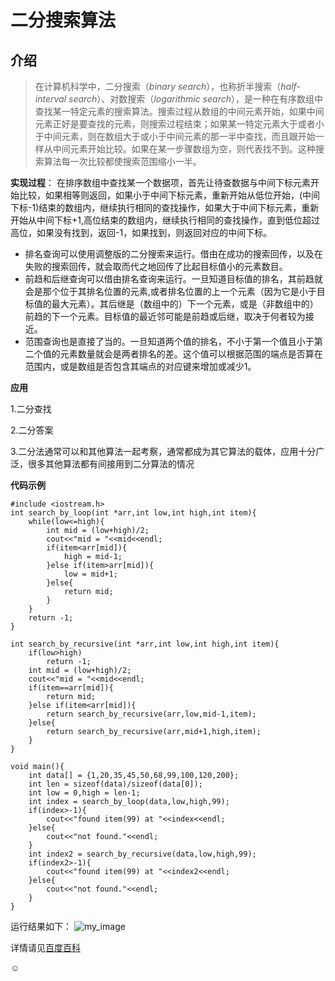 # 二分搜索算法
## 介绍
>在计算机科学中，二分搜索（*binary search*），也称折半搜索（*half-interval search*）、对数搜索（*logarithmic search*），是一种在有序数组中查找某一特定元素的搜索算法。搜索过程从数组的中间元素开始，如果中间元素正好是要查找的元素，则搜索过程结束；如果某一特定元素大于或者小于中间元素，则在数组大于或小于中间元素的那一半中查找，而且跟开始一样从中间元素开始比较。如果在某一步骤数组为空，则代表找不到。这种搜索算法每一次比较都使搜索范围缩小一半。

**实现过程**：
在排序数组中查找某一个数据项，首先让待查数据与中间下标元素开始比较，如果相等则返回，如果小于中间下标元素，重新开始从低位开始，(中间下标-1)结束的数组内，继续执行相同的查找操作，如果大于中间下标元素，重新开始从中间下标+1,高位结束的数组内，继续执行相同的查找操作，直到低位超过高位，如果没有找到，返回-1，如果找到，则返回对应的中间下标。

* 排名查询可以使用调整版的二分搜索来运行。借由在成功的搜索回传，以及在失败的搜索回传，就会取而代之地回传了比起目标值小的元素数目。
* 前趋和后继查询可以借由排名查询来运行。一旦知道目标值的排名，其前趋就会是那个位于其排名位置的元素,或者排名位置的上一个元素（因为它是小于目标值的最大元素）。其后继是（数组中的）下一个元素，或是（非数组中的）前趋的下一个元素。目标值的最近邻可能是前趋或后继，取决于何者较为接近。
* 范围查询也是直接了当的。一旦知道两个值的排名，不小于第一个值且小于第二个值的元素数量就会是两者排名的差。这个值可以根据范围的端点是否算在范围内，或是数组是否包含其端点的对应键来增加或减少1。

**应用**

1.二分查找 

2.二分答案

3.二分法通常可以和其他算法一起考察，通常都成为其它算法的载体，应用十分广泛，很多其他算法都有间接用到二分算法的情况

**代码示例**
```
#include <iostream.h>
int search_by_loop(int *arr,int low,int high,int item){
	while(low<=high){
		int mid = (low+high)/2;
		cout<<"mid = "<<mid<<endl;
		if(item<arr[mid]){
			high = mid-1;
		}else if(item>arr[mid]){
			low = mid+1;
		}else{
			return mid;
		}
	}
	return -1;
}
 
int search_by_recursive(int *arr,int low,int high,int item){
	if(low>high)
		return -1;
	int mid = (low+high)/2;
	cout<<"mid = "<<mid<<endl;
	if(item==arr[mid]){
		return mid;
	}else if(item<arr[mid]){
		return search_by_recursive(arr,low,mid-1,item);
	}else{
		return search_by_recursive(arr,mid+1,high,item);
	}
}
 
void main(){
	int data[] = {1,20,35,45,50,68,99,100,120,200};
	int len = sizeof(data)/sizeof(data[0]);
	int low = 0,high = len-1;
	int index = search_by_loop(data,low,high,99);
	if(index>-1){
		cout<<"found item(99) at "<<index<<endl;
	}else{
		cout<<"not found."<<endl;
	}
	int index2 = search_by_recursive(data,low,high,99);
	if(index2>-1){
		cout<<"found item(99) at "<<index2<<endl;
	}else{
		cout<<"not found."<<endl;
	}
}
```
运行结果如下：
![my_image](.\1.png)

详情请见[百度百科](https://baike.baidu.com/item/%E4%BA%8C%E5%88%86%E6%90%9C%E7%B4%A2%E7%AE%97%E6%B3%95/4081752)

:relaxed:
